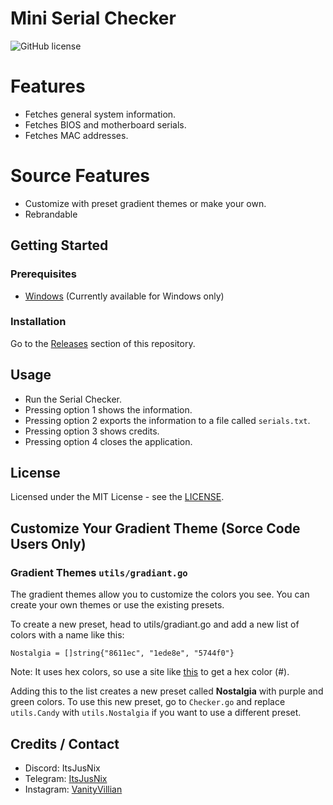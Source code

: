 # Mini Serial Checker

![GitHub license](https://img.shields.io/badge/license-MIT-blue.svg)

# Features

- Fetches general system information.
- Fetches BIOS and motherboard serials.
- Fetches MAC addresses.

# Source Features

- Customize with preset gradient themes or make your own.
- Rebrandable

## Getting Started

### Prerequisites

- [Windows](https://www.microsoft.com/en-us/windows) (Currently available for Windows only)

### Installation

Go to the [Releases](https://github.com/ItsEcstasy/SerialChecker/releases) section of this repository.

## Usage

- Run the Serial Checker.
- Pressing option 1 shows the information.
- Pressing option 2 exports the information to a file called `serials.txt`.
- Pressing option 3 shows credits.
- Pressing option 4 closes the application.

## License

Licensed under the MIT License - see the [LICENSE](LICENSE).

## Customize Your Gradient Theme (Sorce Code Users Only)

### Gradient Themes `utils/gradiant.go`
The gradient themes allow you to customize the colors you see. You can create your own themes or use the existing presets.

To create a new preset, head to utils/gradiant.go and add a new list of colors with a name like this:

    Nostalgia = []string{"8611ec", "1ede8e", "5744f0"}

Note: It uses hex colors, so use a site like [this](https://htmlcolorcodes.com/color-picker/) to get a hex color (#).

Adding this to the list creates a new preset called **Nostalgia** with purple and green colors. To use this new preset, go to `Checker.go` and replace `utils.Candy` with `utils.Nostalgia` if you want to use a different preset.

## Credits / Contact

  - Discord: ItsJusNix
  - Telegram: [ItsJusNix](https://t.me/ItsJusNix)
  - Instagram: [VanityVillian](https://instagram.com/capalot.ecstasy)
